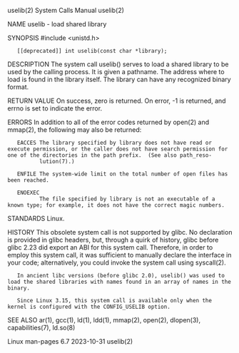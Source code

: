uselib(2)                                                                                   System Calls Manual                                                                                   uselib(2)

NAME
       uselib - load shared library

SYNOPSIS
       #include <unistd.h>

       [[deprecated]] int uselib(const char *library);

DESCRIPTION
       The  system  call  uselib()  serves to load a shared library to be used by the calling process.  It is given a pathname.  The address where to load is found in the library itself.  The library can
       have any recognized binary format.

RETURN VALUE
       On success, zero is returned.  On error, -1 is returned, and errno is set to indicate the error.

ERRORS
       In addition to all of the error codes returned by open(2) and mmap(2), the following may also be returned:

       EACCES The library specified by library does not have read or execute permission, or the caller does not have search permission for one of the directories in the path prefix.  (See also path_reso‐
              lution(7).)

       ENFILE The system-wide limit on the total number of open files has been reached.

       ENOEXEC
              The file specified by library is not an executable of a known type; for example, it does not have the correct magic numbers.

STANDARDS
       Linux.

HISTORY
       This obsolete system call is not supported by glibc.  No declaration is provided in glibc headers, but, through a quirk of history, glibc before glibc 2.23 did export an ABI for this system  call.
       Therefore, in order to employ this system call, it was sufficient to manually declare the interface in your code; alternatively, you could invoke the system call using syscall(2).

       In ancient libc versions (before glibc 2.0), uselib() was used to load the shared libraries with names found in an array of names in the binary.

       Since Linux 3.15, this system call is available only when the kernel is configured with the CONFIG_USELIB option.

SEE ALSO
       ar(1), gcc(1), ld(1), ldd(1), mmap(2), open(2), dlopen(3), capabilities(7), ld.so(8)

Linux man-pages 6.7                                                                              2023-10-31                                                                                       uselib(2)
